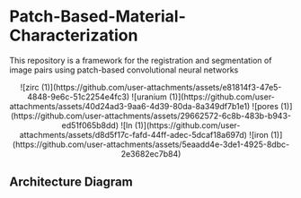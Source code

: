 # Patch-Based-Material-Characterization
This repository is a framework for the registration and segmentation of image pairs using patch-based convolutional neural networks
<p align="center">
  ![zirc (1)](https://github.com/user-attachments/assets/e81814f3-47e5-4848-9e6c-51c2254e4fc3)
  ![uranium (1)](https://github.com/user-attachments/assets/40d24ad3-9aa6-4d39-80da-8a349df7b1e1)
  ![pores (1)](https://github.com/user-attachments/assets/29662572-6c8b-483b-b943-ed51f065b8dd)
  ![ln (1)](https://github.com/user-attachments/assets/d8d5f17c-fafd-44ff-adec-5dcaf18a697d)
  ![iron (1)](https://github.com/user-attachments/assets/5eaadd4e-3de1-4925-8dbc-2e3682ec7b84)
</p>


## Architecture Diagram

